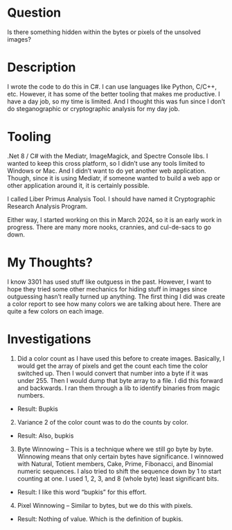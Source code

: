 # Question
Is there something hidden within the bytes or pixels of the unsolved images?

# Description
I wrote the code to do this in C#.  I can use languages like Python, C/C++, etc.  However, it has some of the better tooling that makes me productive.  I have a day job, so my time is limited.  And I thought this was fun since I don’t do steganographic or cryptographic analysis for my day job.

# Tooling
.Net 8 / C# with the Mediatr, ImageMagick, and Spectre Console libs.  I wanted to keep this cross platform, so I didn’t use any tools limited to Windows or Mac.  And I didn’t want to do yet another web application.  Though, since it is using Mediatr, if someone wanted to build a web app or other application around it, it is certainly possible.

I called Liber Primus Analysis Tool.  I should have named it Cryptographic Research Analysis Program.

Either way, I started working on this in March 2024, so it is an early work in progress.  There are many more nooks, crannies, and cul-de-sacs to go down.

# My Thoughts?
I know 3301 has used stuff like outguess in the past.  However, I want to hope they tried some other mechanics for hiding stuff in images since outguessing hasn’t really turned up anything.  The first thing I did was create a color report to see how many colors we are talking about here.
There are quite a few colors on each image.

# Investigations
1. Did a color count as I have used this before to create images.  Basically, I would get the array of pixels and get the count each time the color switched up.  Then I would convert that number into a byte if it was under 255.  Then I would dump that byte array to a file.  I did this forward and backwards.  I ran them through a lib to identify binaries from magic numbers.
- Result: Bupkis

2. Variance 2 of the color count was to do the counts by color.
- Result: Also, bupkis

3. Byte Winnowing – This is a technique where we still go byte by byte.  Winnowing means that only certain bytes have significance.  I winnowed with Natural, Totient members, Cake, Prime, Fibonacci, and Binomial numeric sequences.  I also tried to shift the sequence down by 1 to start counting at one.  I used 1, 2, 3, and 8 (whole byte) least significant bits.
- Result: I like this word “bupkis” for this effort.

4. Pixel Winnowing – Similar to bytes, but we do this with pixels.
- Result: Nothing of value.  Which is the definition of bupkis.
